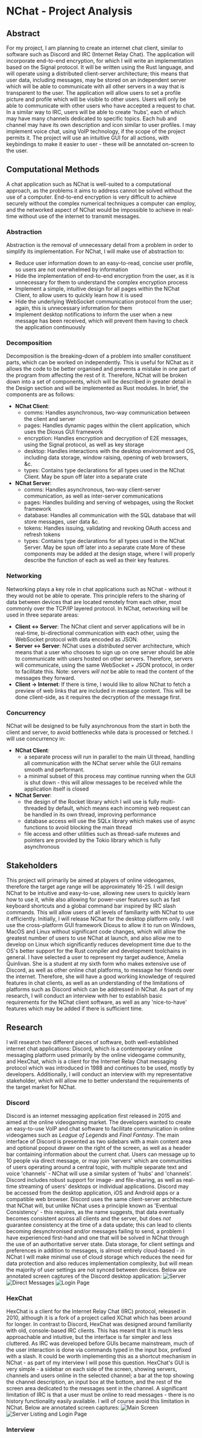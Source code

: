 # NChat - Project Analysis

## Abstract
For my project, I am planning to create an internet chat client, similar to software such as Discord and IRC (Internet Relay Chat). The application will incorporate end-to-end encryption, for which I will write an implementation based on the Signal protocol. It will be written using the Rust language, and will operate using a distributed client-server architecture; this means that user data, including messages, may be stored on an independent server which will be able to communicate with all other servers in a way that is transparent to the user.
The application will allow users to set a profile picture and profile which will be visible to other users. Users will only be able to communicate with other users who have accepted a request to chat. In a similar way to IRC, users will be able to create 'hubs', each of which may have many channels dedicated to specific topics. Each hub and channel may have its own description and icon similar to user profiles. I may implement voice chat,  using VoIP technology, if the scope of the project permits it. The project will use an intuitive GUI for all actions, with keybindings to make it easier to user - these will be annotated on-screen to the user.

## Computational Methods
A chat application such as NChat is well-suited to a computational approach, as the problems it aims to address cannot be solved without the use of a computer. End-to-end encryption is very difficult to achieve securely without the complex numerical techniques a computer can employ, and the networked aspect of NChat would be impossible to achieve in real-time without use of the internet to transmit messages.
### Abstraction
Abstraction is the removal of unnecessary detail from a problem in order to simplify its implementation. For NChat, I will make use of abstraction to:
- Reduce user information down to an easy-to-read, concise user profile, so users are not overwhelmed by information
- Hide the implementation of end-to-end encryption from the user, as it is unnecessary for them to understand the complex encryption process
- Implement a simple, intuitive design for all pages within the NChat Client, to allow users to quickly learn how it is used
- Hide the underlying WebSocket communication protocol from the user; again, this is unnecessary information for them
- Implement desktop notifications to inform the user when a new message has been received, which will prevent them having to check the application continuously
### Decomposition
Decomposition is the breaking-down of a problem into smaller constituent parts, which can be worked on independently. This is useful for NChat as it allows the code to be better organised and prevents a mistake in one part of the program from affecting the rest of it. Therefore, NChat will be broken down into a set of components, which will be described in greater detail in the Design section and will be implemented as Rust modules. In brief, the components are as follows:
- **NChat Client**: 
    - comms: Handles asynchronous, two-way communication between the client and server
    - pages: Handles dynamic pages within the client application, which uses the Dioxus GUI framework
    - encryption: Handles encryption and decryption of E2E messages, using the Signal protocol, as well as key storage
    - desktop: Handles interactions with the desktop environment and OS, including data storage, window raising, opening of web browsers, &c.
    - types: Contains type declarations for all types used in the NChat Client. May be spun off later into a separate crate
- **NChat Server**:
    - comms: Handles asynchronous, two-way client-server communication, as well as inter-server communications
    - pages: Handles building and serving of webpages, using the Rocket framework
    - database: Handles all communication with the SQL database that will store messages, user data &c.
    - tokens: Handles issuing, validating and revoking OAuth access and refresh tokens
    - types: Contains type declarations for all types used in the NChat Server. May be spun off later into a separate crate
More of these components may be added at the design stage, where I will properly describe the function of each as well as their key features.

### Networking
Networking plays a key role in chat applications such as NChat - without it they would not be able to operate. This principle refers to the sharing of data between devices that are located remotely from each other, most commonly over the TCP/IP layered protocol. In NChat, networking will be used in three separate areas:
- **Client <-> Server**: The NChat client and server applications will be in real-time, bi-directional communication with each other, using the WebSocket protocol with data encoded as JSON.
- **Server <-> Server**: NChat uses a *distributed* server architecture, which means that a user who chooses to sign up on one server should be able to communicate with users hosted on other servers. Therefore, servers will communicate, using the same WebSocket + JSON protocol, in order to facilitate this. Note: servers *will not* be able to read the content of the messages they forward.
- **Client -> Internet**: If there is time, I would like to allow NChat to fetch a preview of web links that are included in message content. This will be done client-side, as it requires the decryption of the message first.

### Concurrency
NChat will be designed to be fully asynchronous from the start in both the client and server, to avoid bottlenecks while data is processed or fetched. I will use concurrency in:
- **NChat Client**:
    - a separate process will run in parallel to the main UI thread, handling all communication with the NChat server while the GUI remains smooth and performant.
    - a minimal subset of this process may continue running when the GUI is shut down - this will allow messages to be received while the application itself is closed
- **NChat Server**:
    - the design of the Rocket library which I will use is fully multi-threaded by default, which means each incoming web request can be handled in its own thread, improving performance
    - database access will use the SQLx library which makes use of async functions to avoid blocking the main thread
    - file access and other utilities such as thread-safe mutexes and pointers are provided by the Tokio library which is fully asynchronous

## Stakeholders
This project will primarily be aimed at players of online videogames, therefore the target age range will be approximately 16-25. I will design NChat to be intuitive and easy-to-use, allowing new users to quickly learn how to use it, while also allowing for power-user features such as fast keyboard shortcuts and a global command bar inspired by IRC slash commands. This will allow users of all levels of familiarity with NChat to use it efficiently. Initially, I will release NChat for the desktop platform only. I will use the cross-platform GUI framework Dioxus to allow it to run on Windows, MacOS and Linux without significant code changes, which will allow the greatest number of users to use NChat at launch, and also allow me to develop on Linux which significantly reduces development time due to the OS's better support for the Rust compiler and development toolchains in general.
I have selected a user to represent my target audience, Amelia Quinlivan. She is a student at my sixth form who makes extensive use of Discord, as well as other online chat platforms, to message her friends over the internet. Therefore, she will have a good working knowledge of required features in chat clients, as well as an understanding of the limitations of platforms such as Discord which can be addressed in NChat. As part of my research, I will conduct an interview with her to establish basic requirements for the NChat client software, as well as any 'nice-to-have' features which may be added if there is sufficient time.

## Research
I will research two different pieces of software, both well-established internet chat applications: Discord, which is a contemporary online messaging platform used primarily by the online videogame community, and HexChat, which is a client for the Internet Relay Chat messaging protocol which was introduced in 1988 and continues to be used, mostly by developers. Additionally, I will conduct an interview with my representative stakeholder, which will allow me to better understand the requirements of the target market for NChat.

### Discord
Discord is an internet messaging application first released in 2015 and aimed at the online videogaming market. The developers wanted to create an easy-to-use VoIP and chat software to facilitate communication in online videogames such as *League of Legends* and *Final Fantasy*.
The main interface of Discord is presented as two sidebars with a main content area and optional popout drawer on the right of the screen, as well as a header bar containing information about the current chat. Users can message up to 10 people via direct message, or may join 'servers' which are communities of users operating around a central topic, with multiple separate text and voice 'channels' - NChat will use a similar system of 'hubs' and 'channels'. Discord includes robust support for image- and file-sharing, as well as real-time streaming of users' desktops or individual applications. Discord may be accessed from the desktop application, iOS and Android apps or a compatible web browser.
Discord uses the same client-server architecture that NChat will, but unlike NChat uses a principle known as 'Eventual Consistency' - this requires, as the name suggests, that data eventually becomes consistent across all clients and the server, but does *not* guarantee consistency at the time of a data update; this can lead to clients becoming desynchronised and/or messages failing to send, a problem I have experienced first-hand and one that will be solved in NChat through the use of an authoritative server state. Data storage, for client settings and preferences in addition to messages, is almost entirely cloud-based - in NChat I will make minimal use of cloud storage which reduces the need for data protection and also reduces implementation complexity, but will mean the majority of user settings are not synced between devices.
Below are annotated screen captures of the Discord desktop application:
![Server](static/dc-server.png)
![Direct Messages](static/dc-directmessage.png)
![Login Page](static/dc-loginpage.png)

### HexChat
HexChat is a client for the Internet Relay Chat (IRC) protocol, released in 2010, although it is a fork of a project called XChat which has been around for longer. In contrast to Discord, HexChat was designed around familiarity with old, console-based IRC clients. This has meant that it is much less approachable and intuitive, but the interface is far simpler and less cluttered.
As IRC was developed before GUIs became mainstream, much of the user interaction is done via commands typed in the input box, prefixed with a slash. It could be worth implementing this as a shortcut mechanism in NChat - as part of my interview I will pose this question. HexChat's GUI is very simple - a sidebar on each side of the screen, showing servers, channels and users online in the selected channel; a bar at the top showing the channel description, an input box at the bottom, and the rest of the screen area dedicated to the messages sent in the channel. A significant limitation of IRC is that a user must be online to read messages - there is no history functionality easily available. I will of course avoid this limitation in NChat. 
Below are annotated screen captures:
![Main Screen](static/hc-mainscreen.png)
![Server Listing and Login Page](static/hc-serverlist.png)

### Interview


